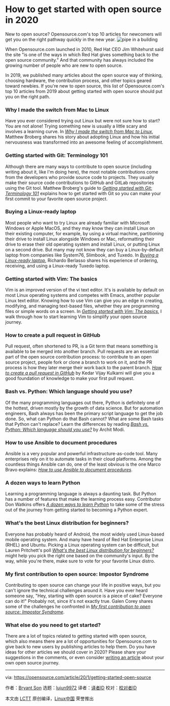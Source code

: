 [#]: collector: (lujun9972)
[#]: translator: ( )
[#]: reviewer: ( )
[#]: publisher: ( )
[#]: url: ( )
[#]: subject: (How to get started with open source in 2020)
[#]: via: (https://opensource.com/article/20/1/getting-started-open-source)
[#]: author: (Bryant Son https://opensource.com/users/brson)

How to get started with open source in 2020
======
New to open source? Opensource.com's top 10 articles for newcomers will
get you on the right pathway quickly in the new year.
![pipe in a building][1]

When Opensource.com launched in 2010, Red Hat CEO Jim Whitehurst said the site "is one of the ways in which Red Hat gives something back to the open source community." And that community has always included the growing number of people who are new to open source.

In 2019, we published many articles about the open source way of thinking, choosing hardware, the contribution process, and other topics geared toward newbies. If you're new to open source, this list of Opensource.com's top 10 articles from 2019 about getting started with open source should put you on the right path.

### Why I made the switch from Mac to Linux

Have you ever considered trying out Linux but were not sure how to start? You are not alone! Trying something new is usually a little scary and involves a learning curve. In [_Why I made the switch from Mac to Linux_][2], Matthew Broberg shares his story about adopting Linux and how his initial nervousness was transformed into an awesome feeling of accomplishment.

### Getting started with Git: Terminology 101

Although there are many ways to contribute to open source (including writing about it, like I'm doing here), the most notable contributions come from the developers who provide source code to projects. They usually make their source code contributions to GitHub and GitLab repositories using the Git tool. Matthew Broberg's guide to [_Getting started with Git: Terminology 101_][3] explains how to get started with Git so you can make your first commit to your favorite open source project.

### Buying a Linux-ready laptop

Most people who want to try Linux are already familiar with Microsoft Windows or Apple MacOS, and they may know they can install Linux on their existing computer, for example, by using a virtual machine, partitioning their drive to install Linux alongside Windows or Mac, reformatting their drive to erase their old operating system and install Linux, or putting Linux on a second drive. But many may not know they can buy a Linux-by-default laptop from companies like System76, Slimbook, and Tuxedo. In [_Buying a Linux-ready laptop_][4], Richardo Berlasso shares his experience of ordering, receiving, and using a Linux-ready Tuxedo laptop.

### Getting started with Vim: The basics

Vim is an improved version of the vi text editor. It's is available by default on most Linux operating systems and competes with Emacs, another popular Linux text editor. Knowing how to use Vim can give you an edge in creating, modifying, and managing text-based files, whether they are programming files or simple words on a screen. In [_Getting started with Vim: The basics_][5], I walk through how to start learning Vim to simplify your open source journey.

### How to create a pull request in GitHub

Pull request, often shortened to PR, is a Git term that means something is available to be merged into another branch. Pull requests are an essential part of the open source contribution process: to contribute to an open source project, people fork or clone a branch to work on it, and the PR process is how they later merge their work back to the parent branch. [_How to create a pull request in GitHub_][6] by Kedar Vijay Kulkarni will give you a good foundation of knowledge to make your first pull request.

### Bash vs. Python: Which language should you use?

Of the many programming languages out there, Python is definitely one of the hottest, driven mostly by the growth of data science. But for automation engineers, Bash always has been the primary script language to get the job done. So, what can Python do that Bash cannot? What are some Bash tasks that Python can't replace? Learn the differences by reading [_Bash vs. Python: Which language should you use?_][7] by Archit Modi.

### How to use Ansible to document procedures

Ansible is a very popular and powerful infrastructure-as-code tool. Many enterprises rely on it to automate tasks in their cloud platforms. Among the countless things Ansible can do, one of the least obvious is the one Marco Bravo explains: [_How to use Ansible to document procedures_][8].

### A dozen ways to learn Python

Learning a programming language is always a daunting task. But Python has a number of features that make the learning process easy. Contributor Don Watkins offers [_A dozen ways to learn Python_][9] to take some of the stress out of the journey from getting started to becoming a Python expert.

### What's the best Linux distribution for beginners?

Everyone has probably heard of Android, the most widely used Linux-based mobile operating system. And many have heard of Red Hat Enterprise Linux (RHEL) and Ubuntu. Picking a Linux operating system can be difficult, but Lauren Pritchett's poll [_What's the best Linux distribution for beginners?_][10] might help you pick the right one based on the community's input. By the way, while you're there, make sure to vote for your favorite Linux distro.

### My first contribution to open source: Impostor Syndrome

Contributing to open source can change your life in positive ways, but you can't ignore the technical challenges around it. Have you ever heard someone say, "Hey, starting with open source is a piece of cake? Everyone can do it!" Probably not, since it's not exactly true. Galen Corey shares some of the challenges he confronted in [_My first contribution to open source: Impostor Syndrome_][11].

### What else do you need to get started?

There are a lot of topics related to getting started with open source, which also means there are a lot of opportunities for Opensource.com to give back to new users by publishing articles to help them. Do you have ideas for other articles we should cover in 2020? Please share your suggestions in the comments, or even consider [writing an article][12] about your own open source journey.

--------------------------------------------------------------------------------

via: https://opensource.com/article/20/1/getting-started-open-source

作者：[Bryant Son][a]
选题：[lujun9972][b]
译者：[译者ID](https://github.com/译者ID)
校对：[校对者ID](https://github.com/校对者ID)

本文由 [LCTT](https://github.com/LCTT/TranslateProject) 原创编译，[Linux中国](https://linux.cn/) 荣誉推出

[a]: https://opensource.com/users/brson
[b]: https://github.com/lujun9972
[1]: https://opensource.com/sites/default/files/styles/image-full-size/public/lead-images/open_pipe_red_hat_tower_building.png?itok=8ho3yi7L (pipe in a building)
[2]: https://opensource.com/article/19/10/why-switch-mac-linux
[3]: https://opensource.com/article/19/2/git-terminology
[4]: https://opensource.com/article/19/7/linux-laptop
[5]: https://opensource.com/article/19/3/getting-started-vim
[6]: https://opensource.com/article/19/7/create-pull-request-github
[7]: https://opensource.com/article/19/4/bash-vs-python
[8]: https://opensource.com/article/19/4/ansible-procedures
[9]: https://opensource.com/article/19/8/dozen-ways-learn-python
[10]: https://opensource.com/article/19/10/linux-distribution-beginners
[11]: https://opensource.com/article/19/11/my-first-open-source-contribution-impostor-syndrome
[12]: https://opensource.com/how-submit-article
